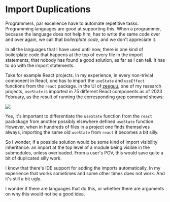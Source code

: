 # Import Duplications

Programmers, par excellence have to automate repetitive tasks. 
Programming languages are good at supporting this. 
When a programmer, because the language does not help him, has to write the same code over and over again, we call that *boilerplate code*, and we don't appreciate it. 

In all the languages that I have used until now, there is one kind of boilerplate code that happens at the top of every file in the import statements, that nobody has found a good solution, as far as I can tell. It has to do with the import statements. 

Take for example React projects. In my experience, in every non-trivial component in React, one has to import the `useState` and `useEffect` functions from the `react` package. In the UI of [zeeguu](../projects/zeeguu.md), one of my research projects, `useState` is imported in 75 different React components as of 2023 February, as the result of running the corresponding grep command shows: 

![](../docs/assets/use_state_imports.png)

Yes, it's important to differentiate the `useState` function from the `react` packckage from another possibly elsewhere defined `useState` function. However, when in hundreds of files in a project one finds themselves always, importing the same old `useState` from `react` it becomes a bit silly.

So I wonder, if a possible solution would be some kind of import visibility inheritance: an import at the top level of a module being visible in the submodules, unless overloaded. From a user's POV, this would save quite a bit of duplicated silly work.

I know that there's IDE support for adding the imports automatically. In my experience that works sometimes and some other times does not work. And it's still a bit ugly.

I wonder if there are languages that do this, or whether there are arguments on why this would not be a good idea. 

